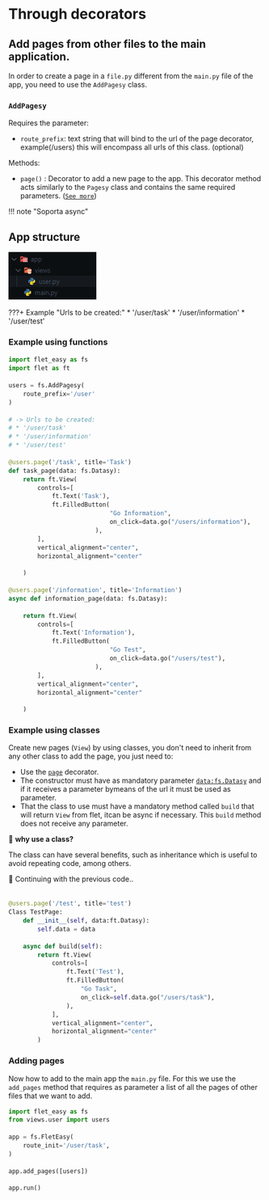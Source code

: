 # Through decorators

## Add pages from other files to the main application.
In order to create a page in a `file.py` different from the `main.py` file of the app, you need to use the `AddPagesy` class.

### `AddPagesy`
Requires the parameter:

* `route_prefix`: text string that will bind to the url of the page decorator, example(/users) this will encompass all urls of this class. (optional)

Methods:

* `page()` : Decorator to add a new page to the app. This decorator method acts similarly to the `Pagesy` class and contains the same required parameters. ([`See more`](/flet-easy/0.2.4/add-pages/by-means-of-functions/#pagesy))

!!! note "Soporta async"

## App structure
![FletEasy](../assets/images/struct-views.png "App structure")

???+ Example "Urls to be created:"
    * '/user/task'
    * '/user/information'
    * '/user/test'

### **Example using functions**

```python title="user.py" hl_lines="4-6 13 15 28 31"
import flet_easy as fs
import flet as ft

users = fs.AddPagesy(
    route_prefix='/user'
)

# -> Urls to be created:
# * '/user/task'
# * '/user/information'
# * '/user/test'

@users.page('/task', title='Task')
def task_page(data: fs.Datasy):
    return ft.View(
        controls=[
            ft.Text('Task'),
            ft.FilledButton(
                            "Go Information",
                            on_click=data.go("/users/information"),
                        ),
        ],
        vertical_alignment="center",
        horizontal_alignment="center"

    )

@users.page('/information', title='Information')
async def information_page(data: fs.Datasy):

    return ft.View(
        controls=[
            ft.Text('Information'),
            ft.FilledButton(
                            "Go Test",
                            on_click=data.go("/users/test"),
                        ),
        ],
        vertical_alignment="center",
        horizontal_alignment="center"

    )
```

### **Example using classes**
Create new pages (`View`) by using classes, you don't need to inherit from any other class to add the page, you just need to:

* Use the [`page`](/flet-easy/0.2.4/how-to-use/#decorator-page) decorator.
* The constructor must have as mandatory parameter [`data:fs.Datasy`](/flet-easy/0.2.4/how-to-use/#datasy-data) and if it receives a parameter bymeans of the url it must be used as parameter.
* That the class to use must have a mandatory method called `build` that will return `View` from flet, itcan be async if necessary. This `build` method does not receive any parameter.

🤔 **why use a class?**

The class can have several benefits, such as inheritance which is useful to avoid repeating code, among others.

👀 Continuing with the previous code..

```python title="user.py" hl_lines="2 6"

@users.page('/test', title='test')
Class TestPage:
    def __init__(self, data:ft.Datasy):
        self.data = data

    async def build(self):
        return ft.View(
            controls=[
                ft.Text('Test'),
                ft.FilledButton(
                    "Go Task",
                    on_click=self.data.go("/users/task"),
                ),
            ],
            vertical_alignment="center",
            horizontal_alignment="center"
        )

```
### Adding pages
Now how to add to the main app the `main.py` file. For this we use the `add_pages` method that requires as parameter a list of all the pages of other files that we want to add.

```Python title="main.py" hl_lines="2 8"
import flet_easy as fs
from views.user import users

app = fs.FletEasy(
    route_init='/user/task',
)

app.add_pages([users])

app.run()
```
